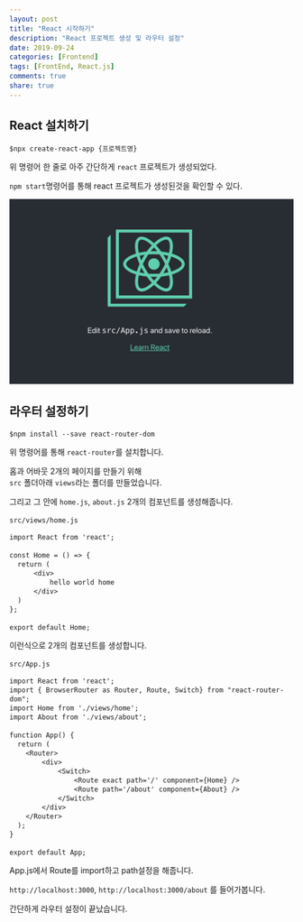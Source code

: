 ```yaml
---
layout: post
title: "React 시작하기"
description: "React 프로젝트 생성 및 라우터 설정"
date: 2019-09-24
categories: [Frontend]
tags: [FrontEnd, React.js]
comments: true
share: true
---
```


## React 설치하기

```
$npx create-react-app {프로젝트명}
```

위 명령어 한 줄로 아주 간단하게 `react` 프로젝트가 생성되었다.


`npm start`명령어를 통해 react 프로젝트가 생성된것을 확인할 수 있다.

![image](/images/post_12_react_basic/setup_1.png)

## 라우터 설정하기

```
$npm install --save react-router-dom
```

위 명령어를 통해 `react-router`를 설치합니다.

홈과 어바웃 2개의 페이지를 만들기 위해  
`src` 폴더아래 `views`라는 폴더를 만들었습니다.

그리고 그 안에 `home.js`, `about.js` 2개의 컴포넌트를 생성해줍니다.

`src/views/home.js`
```
import React from 'react';

const Home = () => {
  return (
      <div>
          hello world home
      </div>
  )
};

export default Home;
```


이런식으로 2개의 컴포넌트를 생성합니다.

`src/App.js`
```
import React from 'react';
import { BrowserRouter as Router, Route, Switch} from "react-router-dom";
import Home from './views/home';
import About from './views/about';

function App() {
  return (
    <Router>
        <div>
            <Switch>
                <Route exact path='/' component={Home} />
                <Route path='/about' component={About} />
            </Switch>
        </div>
    </Router>
  );
}

export default App;
```

App.js에서 Route를 import하고 path설정을 해줍니다.

`http://localhost:3000`, `http://localhost:3000/about` 를 들어가봅니다.

간단하게 라우터 설정이 끝났습니다.
